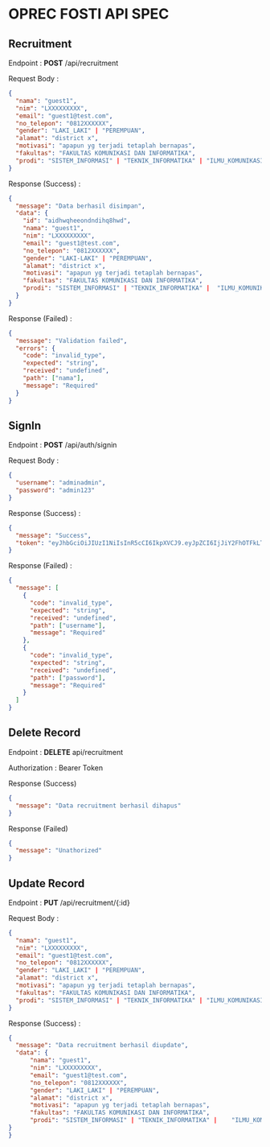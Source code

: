 # OPREC FOSTI API SPEC

## Recruitment

Endpoint : **POST** /api/recruitment

Request Body :

```json
{
  "nama": "guest1",
  "nim": "LXXXXXXXXX",
  "email": "guest1@test.com",
  "no_telepon": "0812XXXXXX",
  "gender": "LAKI_LAKI" | "PEREMPUAN",
  "alamat": "district x",
  "motivasi": "apapun yg terjadi tetaplah bernapas",
  "fakultas": "FAKULTAS KOMUNIKASI DAN INFORMATIKA",
  "prodi": "SISTEM_INFORMASI" | "TEKNIK_INFORMATIKA" | "ILMU_KOMUNIKASI",
}
```

Response (Success) :

```json
{
  "message": "Data berhasil disimpan",
  "data": {
    "id": "aidhwqheeondndihq8hwd",
    "nama": "guest1",
    "nim": "LXXXXXXXXX",
    "email": "guest1@test.com",
    "no_telepon": "0812XXXXXX",
    "gender": "LAKI-LAKI" | "PEREMPUAN",
    "alamat": "district x",
    "motivasi": "apapun yg terjadi tetaplah bernapas",
    "fakultas": "FAKULTAS KOMUNIKASI DAN INFORMATIKA",
    "prodi": "SISTEM_INFORMASI" | "TEKNIK_INFORMATIKA" |  "ILMU_KOMUNIKASI",
  }
}
```

Response (Failed) :

```json
{
  "message": "Validation failed",
  "errors": {
    "code": "invalid_type",
    "expected": "string",
    "received": "undefined",
    "path": ["nama"],
    "message": "Required"
  }
}
```

## SignIn

Endpoint : **POST** /api/auth/signin

Request Body :

```json
{
  "username": "adminadmin",
  "password": "admin123"
}
```

Response (Success) :

```json
{
  "message": "Success",
  "token": "eyJhbGciOiJIUzI1NiIsInR5cCI6IkpXVCJ9.eyJpZCI6IjJiY2FhOTFkLTM3YjAtNGNiNS05YmE1LTliMWZjZjIyMjk4NCIsInVzZXJuYW1lIjoiYWRtaW5hZG1pbiIsImlhdCI6MTc0MDM5MTUwMiwiZXhwIjoxNzQwNDc3OTAyfQ.C9H3ozZWFCC9l5dhdMHz8VOb-ZOMuoApWAkrDo6CdAE"
}
```

Response (Failed) :

```json
{
  "message": [
    {
      "code": "invalid_type",
      "expected": "string",
      "received": "undefined",
      "path": ["username"],
      "message": "Required"
    },
    {
      "code": "invalid_type",
      "expected": "string",
      "received": "undefined",
      "path": ["password"],
      "message": "Required"
    }
  ]
}
```

## Delete Record

Endpoint : **DELETE** api/recruitment

Authorization : Bearer Token

Response (Success)

```json
{
  "message": "Data recruitment berhasil dihapus"
}
```

Response (Failed)

```json
{
  "message": "Unathorized"
}
```

## Update Record

Endpoint : **PUT** /api/recruitment/{:id}

Request Body :

```json
{
  "nama": "guest1",
  "nim": "LXXXXXXXXX",
  "email": "guest1@test.com",
  "no_telepon": "0812XXXXXX",
  "gender": "LAKI_LAKI" | "PEREMPUAN",
  "alamat": "district x",
  "motivasi": "apapun yg terjadi tetaplah bernapas",
  "fakultas": "FAKULTAS KOMUNIKASI DAN INFORMATIKA",
  "prodi": "SISTEM_INFORMASI" | "TEKNIK_INFORMATIKA" | "ILMU_KOMUNIKASI",
}
```

Response (Success) :

```json
{
  "message": "Data recruitment berhasil diupdate",
  "data": {
      "nama": "guest1",
      "nim": "LXXXXXXXXX",
      "email": "guest1@test.com",
      "no_telepon": "0812XXXXXX",
      "gender": "LAKI_LAKI" | "PEREMPUAN",
      "alamat": "district x",
      "motivasi": "apapun yg terjadi tetaplah bernapas",
      "fakultas": "FAKULTAS KOMUNIKASI DAN INFORMATIKA",
      "prodi": "SISTEM_INFORMASI" | "TEKNIK_INFORMATIKA" |    "ILMU_KOMUNIKASI",
}
}
```
